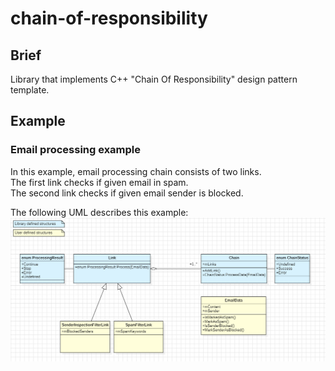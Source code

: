 # chain-of-responsibility

## Brief  
Library that implements C++ "Chain Of Responsibility" design pattern template.  

## Example
### Email processing example
In this example, email processing chain consists of two links.  
The first link checks if given email in spam.  
The second link checks if given email sender is blocked.

The following UML describes this example:
![](./UMLs/email-processing-example.png)
